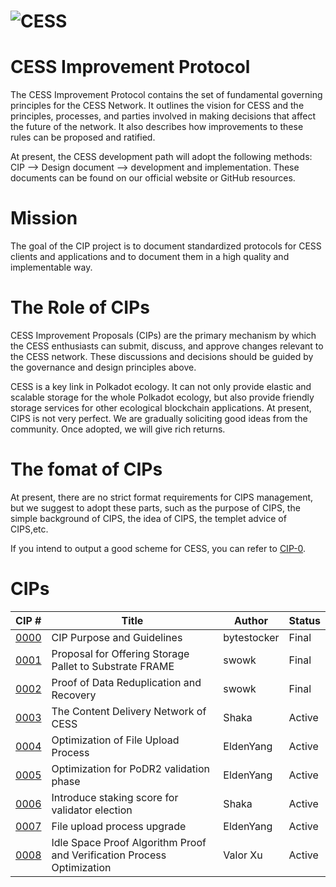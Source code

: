 # ![CESS](https://raw.githubusercontent.com/Cumulus2021/W3F-illustration/main/banner5.png)

# CESS Improvement Protocol
The CESS Improvement Protocol contains the set of fundamental governing principles for the CESS Network. It outlines the vision for CESS and the principles, processes, and parties involved in making decisions that affect the future of the network. It also describes how improvements to these rules can be proposed and ratified.

At present, the CESS development path will adopt the following methods: CIP --> Design document --> development and implementation. These documents can be found on our official website or GitHub resources.

# Mission
The goal of the CIP project is to document standardized protocols for CESS clients and applications and to document them in a high quality and implementable way.



# The  Role of CIPs
CESS Improvement Proposals (CIPs) are the primary mechanism by which the CESS enthusiasts can submit, discuss, and approve changes relevant to the CESS network. These discussions and decisions should be guided by the governance and design principles above.

CESS is a key link in Polkadot ecology. It can not only provide elastic and scalable storage for the whole Polkadot ecology, but also provide friendly storage services for other ecological blockchain applications. At present, CIPS is not very perfect. We are gradually soliciting good ideas from the community. Once adopted, we will give rich returns.

# The fomat of CIPs 
At present, there are no strict format requirements for CIPS management, but we suggest to adopt these parts, such as the purpose of CIPS, the simple background of CIPS, the idea of CIPS, the templet advice of CIPS,etc. 

If you intend to output a good scheme for CESS, you can refer to [CIP-0](https://github.com/CESSProject/CIPs/blob/main/CIP-0.md).

# CIPs

|CIP #   | Title  | Author  | Status  |
|---|---|---|---|
|[0000](https://github.com/CESSProject/CIPs/blob/main/CIP-0.md)   | CIP Purpose and Guidelines  | bytestocker  | Final  |
|[0001](https://github.com/CESSProject/cess-pallet-proposal)   | Proposal for Offering Storage Pallet to Substrate FRAME  | swowk  | Final  |
|[0002](https://github.com/CESSProject/CIPs/blob/main/CIP-2.md)   | Proof of Data Reduplication and Recovery  | swowk  | Final  |
|[0003](https://github.com/CESSProject/CIPs/blob/main/CIP-3.md)   | The Content Delivery Network of CESS  | Shaka  | Active  |
|[0004](https://github.com/CESSProject/CIPs/blob/main/CIP-4.md)   | Optimization of File Upload Process  | EldenYang  | Active  |
|[0005](https://github.com/CESSProject/CIPs/blob/main/CIP-5.md)   | Optimization for PoDR2 validation phase  | EldenYang  | Active  |
|[0006](https://github.com/CESSProject/CIPs/blob/main/CIP-6.md)   | Introduce staking score for validator election | Shaka | Active |
|[0007](https://github.com/CESSProject/CIPs/blob/main/CIP-7.md)   | File upload process upgrade  | EldenYang | Active |
|[0008](https://github.com/CESSProject/CIPs/blob/main/CIP-8.md)   | Idle Space Proof Algorithm Proof and Verification Process Optimization | Valor Xu | Active |
